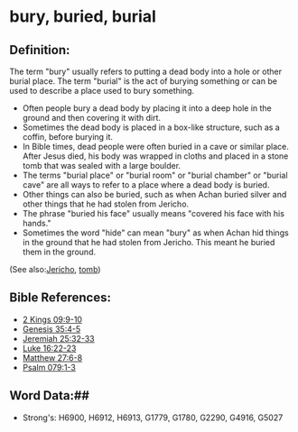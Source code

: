 # bury, buried, burial #

## Definition: ##

The term "bury" usually refers to putting a dead body into a hole or other burial place. The term "burial" is the act of burying something or can be used to describe a place used to bury something.

* Often people bury a dead body by placing it into a deep hole in the ground and then covering it with dirt.
* Sometimes the dead body is placed in a box-like structure, such as a coffin, before burying it.
* In Bible times, dead people were often buried in a cave or similar place. After Jesus died, his body was wrapped in cloths and placed in a stone tomb that was sealed with a large boulder.
* The terms "burial place" or "burial room" or "burial chamber" or "burial cave" are all ways to refer to a place where a dead body is buried.
* Other things can also be buried, such as when Achan buried silver and other things that he had stolen from Jericho.
* The phrase "buried his face" usually means "covered his face with his hands."
* Sometimes the word "hide" can mean "bury" as when Achan hid things in the ground that he had stolen from Jericho. This meant he buried them in the ground.

(See also:[Jericho](../other/jericho.md), [tomb](../other/tomb.md))

## Bible References: ##

* [2 Kings 09:9-10](rc://en/tn/help/2ki/09/09)
* [Genesis 35:4-5](rc://en/tn/help/gen/35/04)
* [Jeremiah 25:32-33](rc://en/tn/help/jer/25/32)
* [Luke 16:22-23](rc://en/tn/help/luk/16/22)
* [Matthew 27:6-8](rc://en/tn/help/mat/27/06)
* [Psalm 079:1-3](rc://en/tn/help/psa/079/001)

## Word Data:##

* Strong's: H6900, H6912, H6913, G1779, G1780, G2290, G4916, G5027

